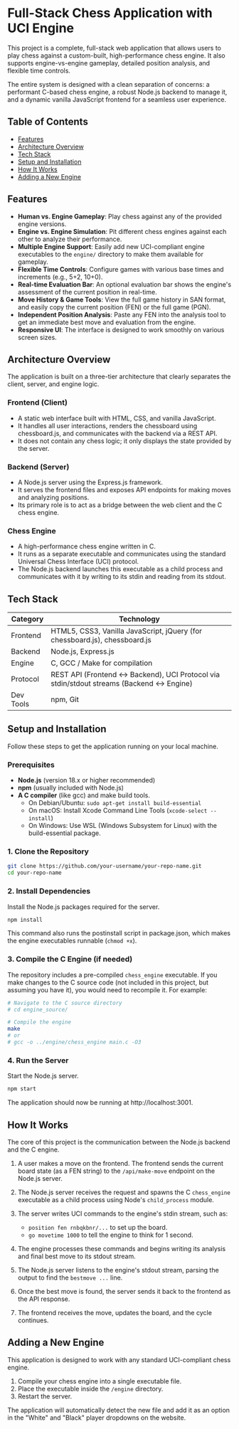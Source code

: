 # Full-Stack Chess Application with UCI Engine

This project is a complete, full-stack web application that allows users to play chess against a custom-built, high-performance chess engine. It also supports engine-vs-engine gameplay, detailed position analysis, and flexible time controls.

The entire system is designed with a clean separation of concerns: a performant C-based chess engine, a robust Node.js backend to manage it, and a dynamic vanilla JavaScript frontend for a seamless user experience.

## Table of Contents

- [Features](#features)
- [Architecture Overview](#architecture-overview)
- [Tech Stack](#tech-stack)
- [Setup and Installation](#setup-and-installation)
- [How It Works](#how-it-works)
- [Adding a New Engine](#adding-a-new-engine)

## Features

- **Human vs. Engine Gameplay**: Play chess against any of the provided engine versions.
- **Engine vs. Engine Simulation**: Pit different chess engines against each other to analyze their performance.
- **Multiple Engine Support**: Easily add new UCI-compliant engine executables to the `engine/` directory to make them available for gameplay.
- **Flexible Time Controls**: Configure games with various base times and increments (e.g., 5+2, 10+0).
- **Real-time Evaluation Bar**: An optional evaluation bar shows the engine's assessment of the current position in real-time.
- **Move History & Game Tools**: View the full game history in SAN format, and easily copy the current position (FEN) or the full game (PGN).
- **Independent Position Analysis**: Paste any FEN into the analysis tool to get an immediate best move and evaluation from the engine.
- **Responsive UI**: The interface is designed to work smoothly on various screen sizes.

## Architecture Overview

The application is built on a three-tier architecture that clearly separates the client, server, and engine logic.

### Frontend (Client)

- A static web interface built with HTML, CSS, and vanilla JavaScript.
- It handles all user interactions, renders the chessboard using chessboard.js, and communicates with the backend via a REST API.
- It does not contain any chess logic; it only displays the state provided by the server.

### Backend (Server)

- A Node.js server using the Express.js framework.
- It serves the frontend files and exposes API endpoints for making moves and analyzing positions.
- Its primary role is to act as a bridge between the web client and the C chess engine.

### Chess Engine

- A high-performance chess engine written in C.
- It runs as a separate executable and communicates using the standard Universal Chess Interface (UCI) protocol.
- The Node.js backend launches this executable as a child process and communicates with it by writing to its stdin and reading from its stdout.

## Tech Stack

| Category | Technology |
|----------|------------|
| Frontend | HTML5, CSS3, Vanilla JavaScript, jQuery (for chessboard.js), chessboard.js |
| Backend | Node.js, Express.js |
| Engine | C, GCC / Make for compilation |
| Protocol | REST API (Frontend ↔ Backend), UCI Protocol via stdin/stdout streams (Backend ↔ Engine) |
| Dev Tools | npm, Git |

## Setup and Installation

Follow these steps to get the application running on your local machine.

### Prerequisites

- **Node.js** (version 18.x or higher recommended)
- **npm** (usually included with Node.js)
- **A C compiler** (like gcc) and make build tools.
  - On Debian/Ubuntu: `sudo apt-get install build-essential`
  - On macOS: Install Xcode Command Line Tools (`xcode-select --install`)
  - On Windows: Use WSL (Windows Subsystem for Linux) with the build-essential package.

### 1. Clone the Repository

```bash
git clone https://github.com/your-username/your-repo-name.git
cd your-repo-name
```

### 2. Install Dependencies

Install the Node.js packages required for the server.

```bash
npm install
```

This command also runs the postinstall script in package.json, which makes the engine executables runnable (`chmod +x`).

### 3. Compile the C Engine (if needed)

The repository includes a pre-compiled `chess_engine` executable. If you make changes to the C source code (not included in this project, but assuming you have it), you would need to recompile it. For example:

```bash
# Navigate to the C source directory
# cd engine_source/

# Compile the engine
make
# or
# gcc -o ../engine/chess_engine main.c -O3
```

### 4. Run the Server

Start the Node.js server.

```bash
npm start
```

The application should now be running at http://localhost:3001.

## How It Works

The core of this project is the communication between the Node.js backend and the C engine.

1. A user makes a move on the frontend. The frontend sends the current board state (as a FEN string) to the `/api/make-move` endpoint on the Node.js server.

2. The Node.js server receives the request and spawns the C `chess_engine` executable as a child process using Node's `child_process` module.

3. The server writes UCI commands to the engine's stdin stream, such as:
   - `position fen rnbqkbnr/...` to set up the board.
   - `go movetime 1000` to tell the engine to think for 1 second.

4. The engine processes these commands and begins writing its analysis and final best move to its stdout stream.

5. The Node.js server listens to the engine's stdout stream, parsing the output to find the `bestmove ...` line.

6. Once the best move is found, the server sends it back to the frontend as the API response.

7. The frontend receives the move, updates the board, and the cycle continues.

## Adding a New Engine

This application is designed to work with any standard UCI-compliant chess engine.

1. Compile your chess engine into a single executable file.
2. Place the executable inside the `/engine` directory.
3. Restart the server.

The application will automatically detect the new file and add it as an option in the "White" and "Black" player dropdowns on the website.